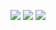 <a href="https://www.figma.com/file/81FhdgPBmEoYqQaJjdpdXi/Story-Map-Groupomania?node-id=0%3A1" target="_blank"><img src="https://img.shields.io/badge/story_map_%28ctrl_%2Bclick%29-324050?style=for-the-badge&logo=figma&logoColor=white" /></a> <a href="https://www.figma.com/file/eRi6327fBtfS1LNuZy1SXj/Maquette-Groupomania?node-id=0%3A1" target="_blank"><img src="https://img.shields.io/badge/database_mld_%28ctrl_%2B_click%29-324050?style=for-the-badge&logo=figma&logoColor=white" /></a> <a href="https://www.figma.com/file/eRi6327fBtfS1LNuZy1SXj/Maquette-Groupomania?node-id=0%3A1" target="_blank"><img src="https://img.shields.io/badge/design_%28ctrl_%2B_click%29-324050?style=for-the-badge&logo=figma&logoColor=white" /></a>
